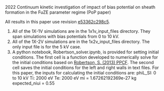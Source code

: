 2022 Continuum kinetic investigation of impact of bias potential on sheath formation in the FuZE parameter regime (PoP paper)

All results in this paper use revision [e53362c298c5](https://github.com/ammarhakim/gkyl/commit/e53362c298c5d57149c4d3c77e10b755fdcdb153).

1. All of the 1X-1V simulations are in the 1x1v_input_files directory. They span simulations with bias potentials from 0 to 10 kV. 
2. All of the 1X-2V simulations are in the 1x2v_input_files directory. The only input file is for the 5 kV case.
3. A python notebook, Robertson_solver.ipynb, is provided for setting initial conditions. The first cell is a function developed to numerically solve for the initial conditions based on [Robertson, S. (2013) PPCF](https://doi.org/10.1088/0741-3335/55/9/093001). The second cell saves the initial conditions for the left and right walls in text files. For this paper, the inputs for calculating the initial conditions are:
   phiL_SI: 0 to 10 kV
   Ti: 2000 eV
   Te: 2000 eV
   mi = 1.67262192369e-27 kg
   expected_niui = 0.55
   